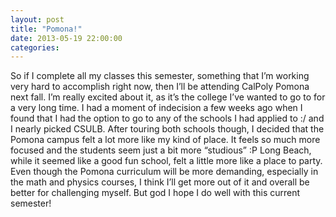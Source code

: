 ```yaml
---
layout: post
title: "Pomona!"
date: 2013-05-19 22:00:00
categories:
---
```


So if I complete all my classes this semester, something that I’m working very hard to accomplish right now, then I’ll be attending CalPoly Pomona next fall. I’m really excited about it, as it’s the college I’ve wanted to go to for a very long time. I had a moment of indecision a few weeks ago when I found that I had the option to go to any of the schools I had applied to :/ and I nearly picked CSULB. After touring both schools though, I decided that the Pomona campus felt a lot more like my kind of place. It feels so much more focused and the students seem just a bit more “studious” :P Long Beach, while it seemed like a good fun school, felt a little more like a place to party. Even though the Pomona curriculum will be more demanding, especially in the math and physics courses, I think I’ll get more out of it and overall be better for challenging myself. But god I hope I do well with this current semester!